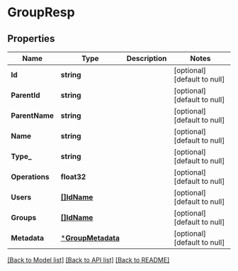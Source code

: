 # GroupResp

## Properties
Name | Type | Description | Notes
------------ | ------------- | ------------- | -------------
**Id** | **string** |  | [optional] [default to null]
**ParentId** | **string** |  | [optional] [default to null]
**ParentName** | **string** |  | [optional] [default to null]
**Name** | **string** |  | [optional] [default to null]
**Type_** | **string** |  | [optional] [default to null]
**Operations** | **float32** |  | [optional] [default to null]
**Users** | [**[]IdName**](IdName.md) |  | [optional] [default to null]
**Groups** | [**[]IdName**](IdName.md) |  | [optional] [default to null]
**Metadata** | [***GroupMetadata**](GroupMetadata.md) |  | [optional] [default to null]

[[Back to Model list]](../README.md#documentation-for-models) [[Back to API list]](../README.md#documentation-for-api-endpoints) [[Back to README]](../README.md)


